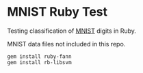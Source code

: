 MNIST Ruby Test
===

Testing classification of [MNIST](http://yann.lecun.com/exdb/mnist/) digits in Ruby.

MNIST data files not included in this repo.

```
gem install ruby-fann
gem install rb-libsvm
```